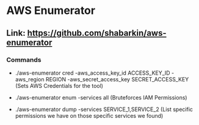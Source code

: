 # AWS Enumerator

## Link: https://github.com/shabarkin/aws-enumerator

### Commands

 - ./aws-enumerator cred -aws_access_key_id ACCESS_KEY_ID -aws_region REGION -aws_secret_access_key SECRET_ACCESS_KEY (Sets AWS Credentials for the tool)

 - ./aws-enumerator enum -services all (Bruteforces IAM Permissions)

 - ./aws-enumerator dump -services SERVICE_1,SERVICE_2 (List specific permissions we have on those specific services we found)
